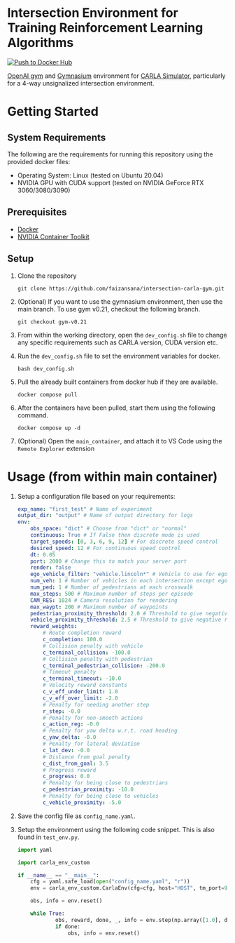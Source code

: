 # Intersection Environment for Training Reinforcement Learning Algorithms

[![Push to Docker Hub](https://github.com/faizansana/intersection-carla-gym/actions/workflows/docker-publish.yml/badge.svg)](https://github.com/faizansana/intersection-carla-gym/actions/workflows/docker-publish.yml)

[OpenAI gym](https://github.com/openai/gym) and [Gymnasium](https://github.com/Farama-Foundation/Gymnasium) environment for [CARLA Simulator](https://carla.org/), particularly for a 4-way unsignalized intersection environment.

# Getting Started


## System Requirements

The following are the requirements for running this repository using the provided docker files:

- Operating System: Linux (tested on Ubuntu 20.04)
- NVIDIA GPU with CUDA support (tested on NVIDIA GeForce RTX 3060/3080/3090)

## Prerequisites

- [Docker](https://docs.docker.com/engine/install/)
- [NVIDIA Container Toolkit](https://docs.nvidia.com/datacenter/cloud-native/container-toolkit/latest/install-guide.html)

## Setup

1. Clone the repository

    ```
    git clone https://github.com/faizansana/intersection-carla-gym.git
    ```

2. (Optional) If you want to use the gymnasium environment, then use the main branch. To use gym v0.21, checkout the following branch.

    ```
    git checkout gym-v0.21
    ```

3. From within the working directory, open the `dev_config.sh` file to change any specific requirements such as CARLA version, CUDA version etc. 

4. Run the `dev_config.sh` file to set the environment variables for docker.

    ```
    bash dev_config.sh
    ```
5. Pull the already built containers from docker hub if they are available.

    ```
    docker compose pull
    ```

6. After the containers have been pulled, start them using the following command.

    ```
    docker compose up -d
    ```

7. (Optional) Open the `main_container`, and attach it to VS Code using the `Remote Explorer` extension

# Usage (from within main container)

1. Setup a configuration file based on your requirements:

    ```yaml
    exp_name: "first_test" # Name of experiment
    output_dir: "output" # Name of output directory for logs
    env:
        obs_space: "dict" # Choose from "dict" or "normal"
        continuous: True # If False then discrete mode is used
        target_speeds: [0, 3, 6, 9, 12] # For discrete speed control
        desired_speed: 12 # For continuous speed control
        dt: 0.05 
        port: 2000 # Change this to match your server port
        render: false
        ego_vehicle_filter: "vehicle.lincoln*" # Vehicle to use for ego vehicle
        num_veh: 1 # Number of vehicles in each intersection except ego vehicle
        num_ped: 1 # Number of pedestrians at each crosswalk
        max_steps: 500 # Maximum number of steps per episode
        CAM_RES: 1024 # Camera resolution for rendering
        max_waypt: 200 # Maximum number of waypoints
        pedestrian_proximity_threshold: 2.0 # Threshold to give negative reward when vehicle distance to pedestrian is less than this value
        vehicle_proximity_threshold: 2.5 # Threshold to give negative reward when vehicle distance to other vehicle is less than this value
        reward_weights:
            # Route completion reward
            c_completion: 100.0
            # Collision penalty with vehicle
            c_terminal_collision: -100.0
            # Collision penalty with pedestrian
            c_terminal_pedestrian_collision: -200.0
            # Timeout penalty
            c_terminal_timeout: -10.0
            # Velocity reward constants
            c_v_eff_under_limit: 1.0
            c_v_eff_over_limit: -2.0
            # Penalty for needing another step
            r_step: -0.0
            # Penalty for non-smooth actions
            c_action_reg: -0.0
            # Penalty for yaw delta w.r.t. road heading
            c_yaw_delta: -0.0
            # Penalty for lateral deviation
            c_lat_dev: -0.0
            # Distance from goal penalty
            c_dist_from_goal: 3.5
            # Progress reward
            c_progress: 0.0
            # Penalty for being close to pedestrians
            c_pedestrian_proximity: -10.0
            # Penalty for being close to vehicles
            c_vehicle_proximity: -5.0
    ```

2. Save the config file as `config_name.yaml`.

3. Setup the environment using the following code snippet. This is also found in `test_env.py`.


    ```python
    import yaml

    import carla_env_custom

    if __name__ == "__main__":
        cfg = yaml.safe_load(open("config_name.yaml", "r"))
        env = carla_env_custom.CarlaEnv(cfg=cfg, host="HOST", tm_port=9000)

        obs, info = env.reset()

        while True:
                obs, reward, done, _, info = env.step(np.array([1.0], dtype=np.float32))
                if done:
                    obs, info = env.reset()
    ```





